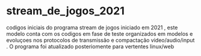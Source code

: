 # stream_de_jogos_2021
codigos iniciais do programa stream de jogos iniciado em 2021 , este modelo conta com os codigos em fase de teste organizados em modelos e evoluçoes nos protocolos de transmissão e compactação video/audio/input . O programa foi atualizado posteriomente para vertentes linux/web 
